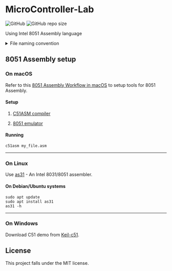 # MicroController-Lab

![GitHub](https://img.shields.io/github/license/AshrithSagar/MicroController-Lab) ![GitHub repo size](https://img.shields.io/github/repo-size/AshrithSagar/MicroController-Lab)

Using Intel 8051 Assembly language

<details>
<summary>File naming convention</summary>

- E2_E5  => *E*xperiment *2*, *E*xample *5*
- E4_X1  => *E*xperiment *4*, *E*xercise *1*
- E3_P6  => *E*xperiment *3*, *P*ractice problem *6*

</details>

## 8051 Assembly setup

### On macOS

Refer to this [8051 Assembly Workflow in macOS](https://mlg556.github.io/posts/8051-assembly-workflow-in-macos/8051-assembly-workflow-in-macos.html) to setup tools for 8051 Assembly.

#### Setup

1. [C51ASM compiler](https://mlg556.github.io/downloads/2019-02-14-8051-assembly-workflow-in-macos/c51asm_macosx_1-2.zip)

1. [8051 emulator](http://sol.gfxile.net/8051.html)

#### Running

```shell
c51asm my_file.asm
```

---

### On Linux

Use [as31](https://manpages.ubuntu.com/manpages/trusty/man1/as31.1.html) - An Intel 8031/8051 assembler.

#### On Debian/Ubuntu systems

```shell
sudo apt update
sudo apt install as31
as31 -h
```

---

### On Windows

Download C51 demo from [Keil-c51](https://www.keil.com/demo/eval/c51.htm).

## License

This project falls under the MIT license.
